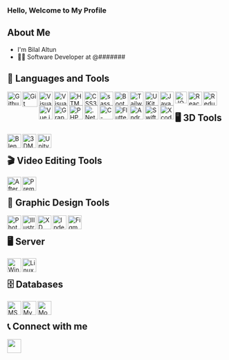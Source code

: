 ### Hello, Welcome to My Profile
 
## About Me
- I'm Bilal Altun
- 🧑‍💼 Software Developer at @#######
 
## 🔧 Languages and Tools
<img align="left" alt="Github" width="32px" src="https://img.icons8.com/ios-filled/50/github.png" />
<img align="left" alt="Git" width="35px" src="https://img.icons8.com/color/48/git.png" />
<img align="left" alt="Visual Studio Code" width="32px" src="https://img.icons8.com/color/48/000000/visual-studio-code-2019.png" />
<img align="left" alt="Visual Studio" width="32px" src="https://img.icons8.com/color/48/visual-studio--v2.png" />
<img align="left" alt="HTML5" width="32px" src="https://img.icons8.com/color/48/000000/html-5--v1.png" />
<img align="left" alt="CSS3" width="32px" src="https://img.icons8.com/color/60/000000/css3.png" />
<img align="left" alt="sass" width="32px" src="https://img.icons8.com/color/48/sass.png" />
<img align="left" alt="Bootstrap" width="32px" src="https://img.icons8.com/color/48/000000/bootstrap.png" />
<img align="left" alt="Tailwind" width="32px" src="https://img.icons8.com/color/48/tailwind_css.png" />
<img align="left" alt="UIKit" width="32px" src="https://img.icons8.com/external-tal-revivo-shadow-tal-revivo/48/external-uikit-a-lightweight-and-modular-front-end-framework-for-developing-fast-and-powerful-web-interfaces-logo-shadow-tal-revivo.png" />
<img align="left" alt="JavaScript" width="32px" src="https://img.icons8.com/color/48/000000/javascript--v1.png" />
<img align="left" alt="JQuery" width="27px" src="https://img.icons8.com/external-tal-revivo-shadow-tal-revivo/48/000000/external-jquery-is-a-javascript-library-designed-to-simplify-html-logo-shadow-tal-revivo.png" />
<img align="left" alt="React" width="32px" src="https://img.icons8.com/color/48/000000/react-native.png" />
<img align="left" alt="Redux" width="32px" src="https://img.icons8.com/color/48/000000/redux.png" />
<img align="left" alt="Vue.js" width="32px" src="https://img.icons8.com/color/48/000000/vue-js.png" />
<img align="left" alt="GraphQL" width="32px" src="https://img.icons8.com/color/48/000000/graphql.png" />
<img align="left" alt="PHP" width="32px" src="https://img.icons8.com/officel/80/php-logo.png" />
<img align="left" alt=".Net Core" width="32px" src="https://img.icons8.com/color/48/net-framework.png" />
<img align="left" alt="C-Sharp" width="32px" src="https://img.icons8.com/color/48/c-sharp-logo-2.png" />
<img align="left" alt="Flutter" width="32px" src="https://img.icons8.com/color/48/flutter.png" />
<img align="left" alt="Android Studio" width="32px" src="https://img.icons8.com/color/48/android-studio--v3.png" />
<img align="left" alt="Swift" width="32px" src="https://img.icons8.com/color/48/swift.png" />
<img align="left" alt="Xcode" width="32px" src="https://img.icons8.com/color/48/xcode.png" />
</br>

## 🖥️ 3D Tools
<img align="left" alt="Blender" width="32px" src="https://img.icons8.com/color/48/blender-3d.png" />
<img align="left" alt="3DMax" width="32px" src="https://img.icons8.com/color/48/autodesk-3ds-max.png" />
<img align="left" alt="Unity" width="32px" src="https://img.icons8.com/ios-filled/50/unity.png" />
</br>

## 🎬 Video Editing Tools
<img align="left" alt="After Effects" width="32px" src="https://img.icons8.com/color/48/adobe-after-effects--v2.png" />
<img align="left" alt="Premiere" width="32px" src="https://img.icons8.com/color/48/adobe-premiere-pro--v1.png" />
</br>

## 🎨 Graphic Design Tools
<img align="left" alt="Photoshop" width="32px" src="https://img.icons8.com/color/48/adobe-photoshop--v1.png" />
<img align="left" alt="Illustrator" width="32px" src="https://img.icons8.com/color/48/adobe-illustrator--v1.png" />
<img align="left" alt="XD" width="32px" src="https://img.icons8.com/color/48/adobe-xd--v1.png" />
<img align="left" alt="Indesign" width="32px" src="https://img.icons8.com/color/48/adobe-indesign.png" />
<img align="left" alt="Figma" width="32px" src="https://img.icons8.com/color/48/figma--v1.png" />
</br>

## 🖥️ Server
<img align="left" alt="Windows" width="32px" src="https://img.icons8.com/color/48/000000/windows-10.png" />
<img align="left" alt="Linux" width="32px" src="https://img.icons8.com/color/48/000000/linux.png" />
</br>

## 🗄️ Databases
<img align="left" alt="MSSQL" width="32px" src="https://img.icons8.com/color/48/microsoft-sql-server.png" />
<img align="left" alt="MySQL" width="32px" src="https://img.icons8.com/color/48/mysql-logo.png" />
<img align="left" alt="MongoDB" width="32px" src="https://img.icons8.com/color/48/mongodb.png" />
</br>
 
## 📞 Connect with me
<a href="https://www.linkedin.com/in/bilalaltun/" target="_blank"><img align="left" src="https://user-images.githubusercontent.com/72522469/152289880-c99bd2ee-3e7c-4e0d-bc16-a6009834635d.png" alt="" width="32px" /></a>
</br>
